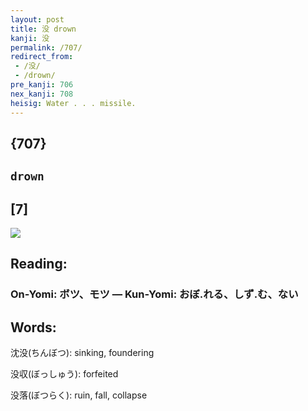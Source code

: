 ```yaml
---
layout: post
title: 没 drown
kanji: 没
permalink: /707/
redirect_from:
 - /没/
 - /drown/
pre_kanji: 706
nex_kanji: 708
heisig: Water . . . missile.
---
```


## {707}

## `drown`

## [7]

<div class="stroke"><img src="E6B2A1.png" /></div>

## Reading:

### On-Yomi: ボツ、モツ &mdash; Kun-Yomi: おぼ.れる、しず.む、ない

## Words:

沈没(ちんぼつ): sinking, foundering

没収(ぼっしゅう): forfeited

没落(ぼつらく): ruin, fall, collapse
